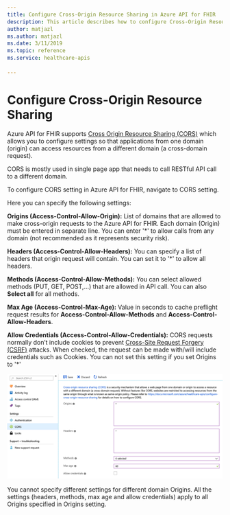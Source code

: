 ```yaml
---
title: Configure Cross-Origin Resource Sharing in Azure API for FHIR
description: This article describes how to configure Cross-Origin Resource Sharing (CORS) in Azure API for FHIR..
author: matjazl
ms.author: matjazl 
ms.date: 3/11/2019
ms.topic: reference
ms.service: healthcare-apis

---
```

# Configure Cross-Origin Resource Sharing

Azure API for FHIR supports [Cross Origin Resource Sharing (CORS)](https://wikipedia.org/wiki/Cross-Origin_Resource_Sharing) which allows you to configure settings so that applications from one domain (origin) can access resources from a different domain (a cross-domain request).

CORS is mostly used in single page app that needs to call RESTful API call to a different domain.

To configure CORS setting in Azure API for FHIR, navigate to CORS setting. 

Here you can specify the following settings:

**Origins (Access-Control-Allow-Origin):** List of domains that are allowed to make cross-origin requests to the Azure API for FHIR. Each domain (Origin) must be entered in separate line. You can enter '*' to allow calls from any domain (not recommended as it represents security risk).

**Headers (Access-Control-Allow-Headers):** You can specify a list of headers that origin request will contain. You can set it to '*' to allow all headers. 

**Methods (Access-Control-Allow-Methods):** You can select allowed methods (PUT, GET, POST,...) that are allowed in API call. You can also **Select all** for all methods.

**Max Age (Access-Control-Max-Age):** Value in seconds to cache preflight request results for **Access-Control-Allow-Methods** and **Access-Control-Allow-Headers**. 

**Allow Credentials (Access-Control-Allow-Credentials):** CORS requests normally don’t include cookies to prevent [Cross-Site Request Forgery (CSRF)](https://en.wikipedia.org/wiki/Cross-site_request_forgery) attacks. When checked, the request can be made with/will include credentials such as Cookies. You can not set this setting if you set Origins to '*'

![](media/cors/cors.png)

You cannot specify different settings for different domain Origins. All the settings (headers, methods, max age and allow credentials) apply to all Origins specified in Origins setting.
